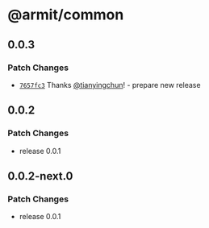 # @armit/common

## 0.0.3

### Patch Changes

- [`7657fc3`](https://github.com/armitjs/armit/commit/7657fc32c590b7c07b125b3f340f27a7e75c104f) Thanks [@tianyingchun](https://github.com/tianyingchun)! - prepare new release

## 0.0.2

### Patch Changes

- release 0.0.1

## 0.0.2-next.0

### Patch Changes

- release 0.0.1
